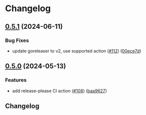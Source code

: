 # Changelog

## [0.5.1](https://github.com/square/luks2crypt/compare/v0.5.0...v0.5.1) (2024-06-11)


### Bug Fixes

* update goreleaser to v2, use supported action ([#112](https://github.com/square/luks2crypt/issues/112)) ([00ece7d](https://github.com/square/luks2crypt/commit/00ece7df719049666547e773c2045818c8f0e9d4))

## [0.5.0](https://github.com/square/luks2crypt/compare/v0.4.8...v0.5.0) (2024-05-13)


### Features

* add release-please CI action ([#108](https://github.com/square/luks2crypt/issues/108)) ([baa9627](https://github.com/square/luks2crypt/commit/baa9627b8c72508c4c1616b18abdd3898850292c))

## Changelog
